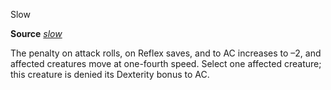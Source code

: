 Slow

**Source** [_slow_](spells/slow.md#_slow)

The penalty on attack rolls, on Reflex saves, and to AC increases to –2, and affected creatures move at one-fourth speed. Select one affected creature; this creature is denied its Dexterity bonus to AC.

